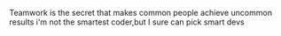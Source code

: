 Teamwork is the secret that makes common people achieve uncommon results
i'm not the smartest coder,but I sure can pick smart devs
